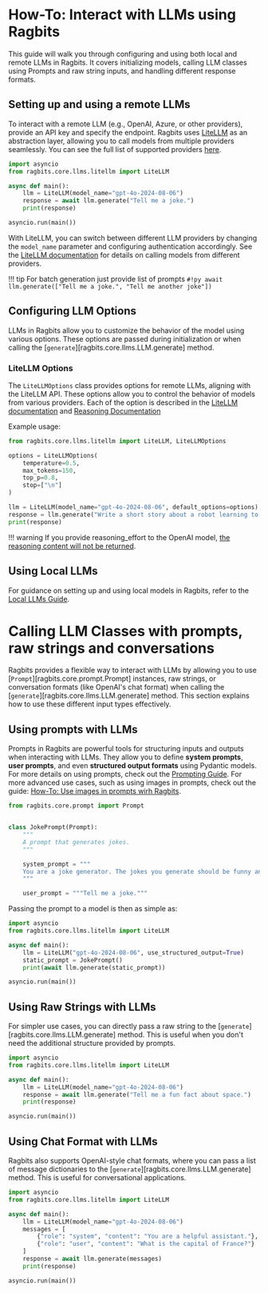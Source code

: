 # How-To: Interact with LLMs using Ragbits

This guide will walk you through configuring and using both local and remote LLMs in Ragbits. It covers initializing models, calling LLM classes using Prompts and raw string inputs, and handling different response formats.

## Setting up and using a remote LLMs

To interact with a remote LLM (e.g., OpenAI, Azure, or other providers), provide an API key and specify the endpoint. Ragbits uses [LiteLLM](https://docs.litellm.ai/) as an abstraction layer, allowing you to call models from multiple providers seamlessly. You can see the full list of supported providers [here](https://docs.litellm.ai/docs/providers).

```python
import asyncio
from ragbits.core.llms.litellm import LiteLLM

async def main():
    llm = LiteLLM(model_name="gpt-4o-2024-08-06")
    response = await llm.generate("Tell me a joke.")
    print(response)

asyncio.run(main())
```

With LiteLLM, you can switch between different LLM providers by changing the `model_name` parameter and configuring authentication accordingly. See the [LiteLLM documentation](https://docs.litellm.ai/docs/providers) for details on calling models from different providers.

!!! tip
    For batch generation just provide list of prompts `#!py await llm.generate(["Tell me a joke.", "Tell me another joke"])`

## Configuring LLM Options

LLMs in Ragbits allow you to customize the behavior of the model using various options. These options are passed during initialization or when calling the [`generate`][ragbits.core.llms.LLM.generate] method.

### LiteLLM Options

The `LiteLLMOptions` class provides options for remote LLMs, aligning with the LiteLLM API. These options allow you to control the behavior of models from various providers. Each of the option is described in the [LiteLLM documentation](https://docs.litellm.ai/docs/completion/input) and [Reasoning Documentation](https://docs.litellm.ai/docs/reasoning_content)

Example usage:
```python
from ragbits.core.llms.litellm import LiteLLM, LiteLLMOptions

options = LiteLLMOptions(
    temperature=0.5,
    max_tokens=150,
    top_p=0.8,
    stop=["\n"]
)

llm = LiteLLM(model_name="gpt-4o-2024-08-06", default_options=options)
response = llm.generate("Write a short story about a robot learning to paint.")
print(response)
```

!!! warning
    If you provide reasoning_effort to the OpenAI model, [the reasoning content will not be returned](https://platform.openai.com/docs/guides/reasoning?api-mode=responses).

## Using Local LLMs

For guidance on setting up and using local models in Ragbits, refer to the [Local LLMs Guide](https://ragbits.deepsense.ai/how-to/llms/use_local_llms/).

# Calling LLM Classes with prompts, raw strings and conversations

Ragbits provides a flexible way to interact with LLMs by allowing you to use [`Prompt`][ragbits.core.prompt.Prompt] instances, raw strings, or conversation formats (like OpenAI's chat format) when calling the [`generate`][ragbits.core.llms.LLM.generate] method. This section explains how to use these different input types effectively.


## Using prompts with LLMs

Prompts in Ragbits are powerful tools for structuring inputs and outputs when interacting with LLMs. They allow you to define **system prompts**, **user prompts**, and even **structured output formats** using Pydantic models. For more details on using prompts, check out the [Prompting Guide](https://ragbits.deepsense.ai/how-to/use_prompting/). For more advanced use cases, such as using images in prompts, check out the guide: [How-To: Use images in prompts wirh Ragbits](../prompts/use_images_in_prompts.md).

```python
from ragbits.core.prompt import Prompt


class JokePrompt(Prompt):
    """
    A prompt that generates jokes.
    """

    system_prompt = """
    You are a joke generator. The jokes you generate should be funny and not offensive.
    """

    user_prompt = """Tell me a joke."""
```

Passing the prompt to a model is then as simple as:

```python
import asyncio
from ragbits.core.llms.litellm import LiteLLM

async def main():
    llm = LiteLLM("gpt-4o-2024-08-06", use_structured_output=True)
    static_prompt = JokePrompt()
    print(await llm.generate(static_prompt))

asyncio.run(main())
```

## Using Raw Strings with LLMs

For simpler use cases, you can directly pass a raw string to the [`generate`][ragbits.core.llms.LLM.generate] method. This is useful when you don't need the additional structure provided by prompts.

```python
import asyncio
from ragbits.core.llms.litellm import LiteLLM

async def main():
    llm = LiteLLM(model_name="gpt-4o-2024-08-06")
    response = await llm.generate("Tell me a fun fact about space.")
    print(response)

asyncio.run(main())
```

## Using Chat Format with LLMs

Ragbits also supports OpenAI-style chat formats, where you can pass a list of message dictionaries to the [`generate`][ragbits.core.llms.LLM.generate] method. This is useful for conversational applications.

```python
import asyncio
from ragbits.core.llms.litellm import LiteLLM

async def main():
    llm = LiteLLM(model_name="gpt-4o-2024-08-06")
    messages = [
        {"role": "system", "content": "You are a helpful assistant."},
        {"role": "user", "content": "What is the capital of France?"}
    ]
    response = await llm.generate(messages)
    print(response)

asyncio.run(main())
```